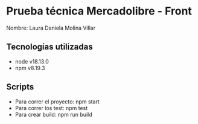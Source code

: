# Prueba técnica Mercadolibre - Front

Nombre: Laura Daniela Molina Villar

## Tecnologías utilizadas

- node v18.13.0
- npm v8.19.3

## Scripts

- Para correr el proyecto: npm start
- Para correr los test: npm test
- Para crear build: npm run build
